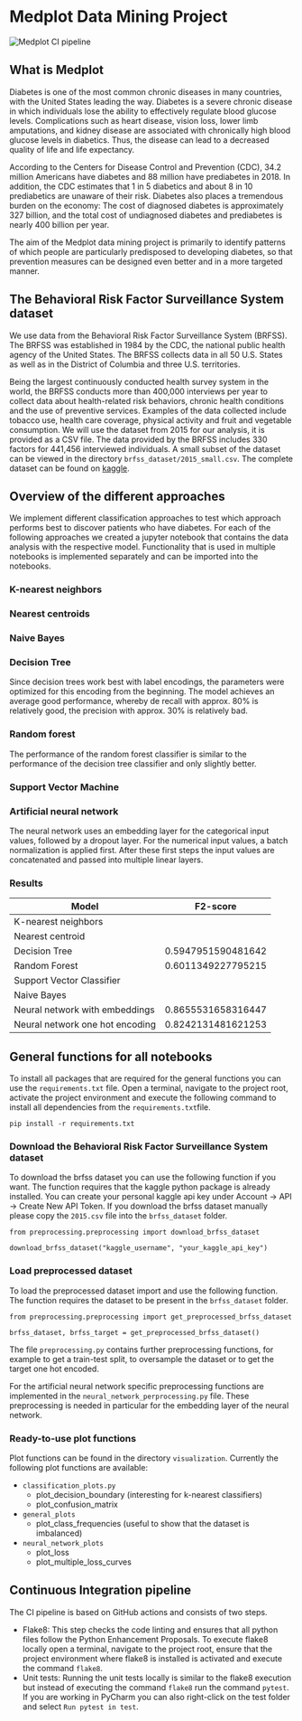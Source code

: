 # Medplot Data Mining Project

![Medplot CI pipeline](https://github.com/medplot/data-mining-project/actions/workflows/ci.yml/badge.svg)

## What is Medplot

Diabetes is one of the most common chronic diseases in many countries, with the United States leading the way. Diabetes
is a severe chronic disease in which individuals lose the ability to effectively regulate blood glucose levels.
Complications such as heart disease, vision loss, lower limb amputations, and kidney disease are associated with
chronically high blood glucose levels in diabetics. Thus, the disease can lead to a decreased quality of life and life
expectancy.

According to the Centers for Disease Control and Prevention (CDC), 34.2 million Americans have diabetes and 88 million
have prediabetes in 2018. In addition, the CDC estimates that 1 in 5 diabetics and about 8 in 10 prediabetics are
unaware of their risk. Diabetes also places a tremendous burden on the economy: The cost of diagnosed diabetes is
approximately 327 billion, and the total cost of undiagnosed diabetes and prediabetes is nearly 400 billion per
year.

The aim of the Medplot data mining project is primarily to identify patterns of which people are particularly
predisposed to
developing diabetes, so that prevention measures can be designed even better and in a more targeted manner.

## The  Behavioral Risk Factor Surveillance System dataset

We use data from the Behavioral Risk Factor Surveillance System (BRFSS). The BRFSS was established in 1984 by the
CDC, the national public health agency of the United States. The BRFSS collects data in all 50 U.S. States as well as in
the District of Columbia and three U.S. territories.

Being the largest continuously conducted health survey system in the world, the BRFSS conducts more than 400,000
interviews per year to collect data about health-related risk behaviors, chronic health conditions and the use of
preventive services. Examples of the data collected include tobacco use, health care coverage, physical activity and
fruit and vegetable consumption. We will use the dataset from 2015 for our analysis, it is provided as a CSV file. The
data provided by the BRFSS includes 330 factors for 441,456 interviewed individuals. A small subset of the dataset can
be viewed in the directory `brfss_dataset/2015_small.csv`. The complete dataset can be found
on [kaggle](https://www.kaggle.com/datasets/cdc/behavioral-risk-factor-surveillance-system).

## Overview of the different approaches

We implement different classification approaches to test which approach performs best to discover patients who have
diabetes. For each of the following approaches we created a jupyter notebook that contains the data analysis with the
respective model. Functionality that is used in multiple notebooks is implemented separately and can be imported into
the notebooks.

### K-nearest neighbors

### Nearest centroids

### Naive Bayes

### Decision Tree

Since decision trees work best with label encodings, the parameters were optimized for this encoding from the beginning.
The model achieves an average good performance, whereby de recall with approx. 80% is relatively good, the precision
with
approx. 30% is relatively bad.

### Random forest

The performance of the random forest classifier is similar to the performance of the decision tree classifier and only
slightly better.

### Support Vector Machine

### Artificial neural network

The neural network uses an embedding layer for the categorical input values, followed by a dropout layer. For the
numerical input values, a batch normalization is applied first. After these first steps the input values are
concatenated and passed into multiple linear layers.

### Results

| Model                           | F2-score           |
|---------------------------------|--------------------|
| K-nearest neighbors             |                    |
| Nearest centroid                |                    |
| Decision Tree                   | 0.5947951590481642 |
| Random Forest                   | 0.6011349227795215 |
| Support Vector Classifier       |                    |
| Naive Bayes                     |                    |
| Neural network with embeddings  | 0.8655531658316447 |
| Neural network one hot encoding | 0.8242131481621253 |

## General functions for all notebooks

To install all packages that are required for the general functions you can use the `requirements.txt` file. Open a
terminal, navigate to the project root, activate the project environment and execute the following command to install
all dependencies from the `requirements.txt`file.

```
pip install -r requirements.txt
```

### Download the Behavioral Risk Factor Surveillance System dataset

To download the brfss dataset you can use the following function if you want.
The function requires that the kaggle python package is already installed.
You can create your personal kaggle api key under Account -> API -> Create New API Token.
If you download the brfss dataset manually please copy the `2015.csv` file into the `brfss_dataset` folder.

```
from preprocessing.preprocessing import download_brfss_dataset

download_brfss_dataset("kaggle_username", "your_kaggle_api_key")
```

### Load preprocessed dataset

To load the preprocessed dataset import and use the following function.
The function requires the dataset to be present in the `brfss_dataset` folder.

```
from preprocessing.preprocessing import get_preprocessed_brfss_dataset

brfss_dataset, brfss_target = get_preprocessed_brfss_dataset()
```

The file `preprocessing.py` contains further preprocessing functions, for example to get a train-test split, to
oversample the dataset or to get the target one hot encoded.

For the artificial neural network specific preprocessing functions are implemented in
the `neural_network_perprocessing.py` file. These preprocessing is needed in particular for the embedding layer of the
neural network.

### Ready-to-use plot functions

Plot functions can be found in the directory `visualization`. Currently the following plot functions are available:

- `classification_plots.py`
    - plot_decision_boundary (interesting for k-nearest classifiers)
    - plot_confusion_matrix
- `general_plots`
    - plot_class_frequencies (useful to show that the dataset is imbalanced)
- `neural_network_plots`
    - plot_loss
    - plot_multiple_loss_curves

## Continuous Integration pipeline

The CI pipeline is based on GitHub actions and consists of two steps.

- Flake8: This step checks the code linting and ensures that all python files follow the Python Enhancement Proposals.
  To execute flake8 locally open a terminal, navigate to the project root, ensure that the project environment where
  flake8 is installed is activated and execute the command `flake8`.
- Unit tests: Running the unit tests locally is similar to the flake8 execution but instead of executing the
  command `flake8` run the command `pytest`. If you are working in PyCharm you can also right-click on the
  test folder and select `Run pytest in test`.